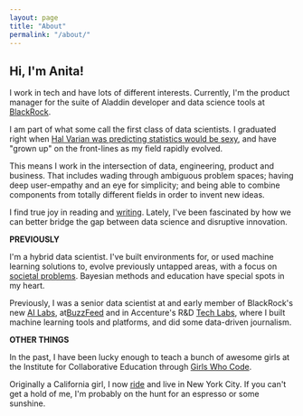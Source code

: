```yaml
---
layout: page
title: "About"
permalink: "/about/"
---
```


## **Hi, I'm Anita!** 

I work in tech and have lots of different interests. Currently, I'm the product manager for the suite of Aladdin developer and data science tools at [BlackRock](https://www.blackrock.com/aladdin/products/aladdin-studio). 

I am part of what some call the first class of data scientists. I graduated right when [Hal Varian was predicting statistics would be sexy](https://flowingdata.com/2009/02/25/googles-chief-economist-hal-varian-on-statistics-and-data/), and have "grown up" on the front-lines as my field  rapidly evolved. 

This means I work in the intersection of data, engineering, product and business. That includes wading through ambiguous problem spaces; having deep user-empathy and an eye for simplicity; and being able to combine components from totally different fields in order to invent new ideas. 

I find true joy in reading and [writing](https://anitamehrotra.me/). Lately, I've been fascinated by how we can better bridge the gap between data science and disruptive innovation. 

**PREVIOUSLY**

I'm a hybrid data scientist. I've built environments for, or used machine learning solutions to, evolve previously untapped areas, with a focus on [societal problems](https://www.wired.com/story/inside-vhacks-first-ever-vatican-hackathon/). Bayesian methods and education have special spots in my heart. 

Previously, I was a senior data scientist at and early member of BlackRock's new [AI Labs](https://www.ft.com/content/4f5720ce-1552-11e8-9376-4a6390addb44), at[BuzzFeed](https://ghc.anitab.org/community-blog-ghc/virality-at-buzzfeed-anita-mehrotra/) and in Accenture's R&D [Tech Labs](https://www.accenture.com/us-en/about/accenture-labs-index), where I built machine learning tools and platforms, and did some data-driven journalism.

**OTHER THINGS**

In the past, I have been lucky enough to teach a bunch of awesome girls at the Institute for Collaborative Education through [Girls Who Code](https://girlswhocode.com/).

Originally a California girl, I now [ride](https://www.soul-cycle.com/) and live in New York City. If you can't get a hold of me, I'm probably on the hunt for an espresso or some sunshine.
